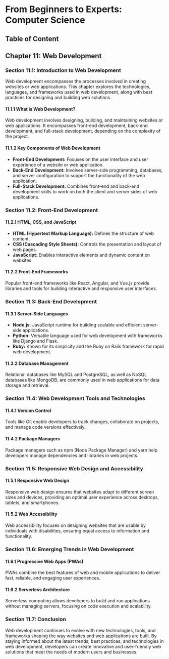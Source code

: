 # From Beginners to Experts: Computer Science
## Table of Content
## Chapter 11: Web Development

### Section 11.1: Introduction to Web Development

Web development encompasses the processes involved in creating websites or web applications. This chapter explores the technologies, languages, and frameworks used in web development, along with best practices for designing and building web solutions.

#### 11.1.1 What is Web Development?

Web development involves designing, building, and maintaining websites or web applications. It encompasses front-end development, back-end development, and full-stack development, depending on the complexity of the project.

#### 11.1.2 Key Components of Web Development

- **Front-End Development:** Focuses on the user interface and user experience of a website or web application.
- **Back-End Development:** Involves server-side programming, databases, and server configuration to support the functionality of the web application.
- **Full-Stack Development:** Combines front-end and back-end development skills to work on both the client and server sides of web applications.

### Section 11.2: Front-End Development

#### 11.2.1 HTML, CSS, and JavaScript

- **HTML (Hypertext Markup Language):** Defines the structure of web content.
- **CSS (Cascading Style Sheets):** Controls the presentation and layout of web pages.
- **JavaScript:** Enables interactive elements and dynamic content on websites.

#### 11.2.2 Front-End Frameworks

Popular front-end frameworks like React, Angular, and Vue.js provide libraries and tools for building interactive and responsive user interfaces.

### Section 11.3: Back-End Development

#### 11.3.1 Server-Side Languages

- **Node.js:** JavaScript runtime for building scalable and efficient server-side applications.
- **Python:** Versatile language used for web development with frameworks like Django and Flask.
- **Ruby:** Known for its simplicity and the Ruby on Rails framework for rapid web development.

#### 11.3.2 Database Management

Relational databases like MySQL and PostgreSQL, as well as NoSQL databases like MongoDB, are commonly used in web applications for data storage and retrieval.

### Section 11.4: Web Development Tools and Technologies

#### 11.4.1 Version Control

Tools like Git enable developers to track changes, collaborate on projects, and manage code versions effectively.

#### 11.4.2 Package Managers

Package managers such as npm (Node Package Manager) and yarn help developers manage dependencies and libraries in web projects.

### Section 11.5: Responsive Web Design and Accessibility

#### 11.5.1 Responsive Web Design

Responsive web design ensures that websites adapt to different screen sizes and devices, providing an optimal user experience across desktops, tablets, and smartphones.

#### 11.5.2 Web Accessibility

Web accessibility focuses on designing websites that are usable by individuals with disabilities, ensuring equal access to information and functionality.

### Section 11.6: Emerging Trends in Web Development

#### 11.6.1 Progressive Web Apps (PWAs)

PWAs combine the best features of web and mobile applications to deliver fast, reliable, and engaging user experiences.

#### 11.6.2 Serverless Architecture

Serverless computing allows developers to build and run applications without managing servers, focusing on code execution and scalability.

### Section 11.7: Conclusion

Web development continues to evolve with new technologies, tools, and frameworks shaping the way websites and web applications are built. By staying informed about the latest trends, best practices, and technologies in web development, developers can create innovative and user-friendly web solutions that meet the needs of modern users and businesses.
